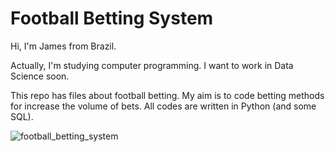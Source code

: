 # Football Betting System

Hi, I'm James from Brazil. 

Actually, I'm studying computer programming. I want to work in Data Science soon. 

This repo has files about football betting. My aim is to code betting methods for increase the volume of bets. All codes are written in Python (and some SQL). 

![football_betting_system](https://user-images.githubusercontent.com/37816993/119693168-69e96100-be22-11eb-9b35-f43f1fd153be.png)
